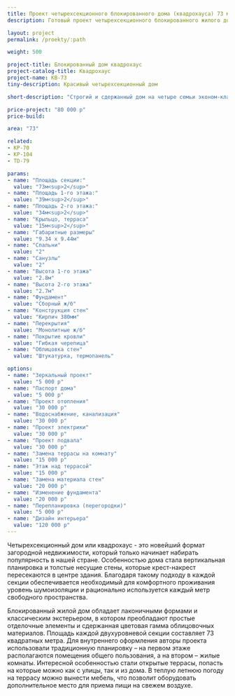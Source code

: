 ```yaml
---
title: Проект четырехсекционного блокированного дома (квадрохауса) 73 м кв
description: Готовый проект четырехсекционного блокированного жилого дома (квадрохауса) с удобной планировкой. Площадь секции&#58; 73 м.кв.

layout: project
permalink: /proekty/:path

weight: 500

project-title: Блокированный дом квадрохаус
project-catalog-title: Квадрохаус
project-name: KB-73
tiny-description: Красивый четырехсекционный дом

short-description: "Строгий и сдержанный дом на четыре семьи эконом-класса. Это наиболее рациональный вариант использования земли под жилую застройку. Планировка квадрохауса компактна – площадь одной секции 73 м<sup>2</sup>. Прочные массивные колонны встречают у самого входа на крыльце, затем из прихожей Вы попадаете в небольшую кухню-гостиную, которая ведет на крытую террасу. Она может стать прекрасным местом для летнего отдыха."

price-project: "80 000 р"
price-build:

area: "73"

related:
- KP-70
- KP-104
- TD-79

params:
- name: "Площадь секции:"
  value: "73м<sup>2</sup>"
- name: "Площадь 1-го этажа:"
  value: "39м<sup>2</sup>"
- name: "Площадь 2-го этажа:"
  value: "34м<sup>2</sup>"
- name: "Крыльцо, терраса"
  value: "15м<sup>2</sup>"
- name: "Габаритные размеры"
  value: "9.34 x 9.44м"
- name: "Спальни"
  value: "2"
- name: "Санузлы"
  value: "2"
- name: "Высота 1-го этажа"
  value: "2.8м"
- name: "Высота 2-го этажа"
  value: "2.7м"
- name: "Фундамент"
  value: "Сборный ж/б"
- name: "Конструкция стен"
  value: "Кирпич 380мм"
- name: "Перекрытия"
  value: "Монолитные ж/б"
- name: "Покрытие кровли"
  value: "Гибкая черепица"
- name: "Облицовка стен"
  value: "Штукатурка, термопанель"

options:
- name: "Зеркальный проект"
  value: "5 000 р"
- name: "Паспорт дома"
  value: "5 000 р"
- name: "Проект отопления"
  value: "30 000 р"
- name: "Водоснабжение, канализация"
  value: "30 000 р"
- name: "Проект электрики"
  value: "30 000 р"
- name: "Проект подвала"
  value: "30 000 р"
- name: "Замена террасы на комнату"
  value: "15 000 р"
- name: "Этаж над террасой"
  value: "15 000 р"
- name: "Замена материала стен"
  value: "20 000 р"
- name: "Изменение фундамента"
  value: "20 000 р"
- name: "Перепланировка (перегородки)"
  value: "5 000 р"
- name: "Дизайн интерьера"
  value: "120 000 р"
---
```

Четырехсекционный дом или квадрохаус - это новейший формат загородной недвижимости, который только начинает набирать популярность в нашей стране. Особенностью дома стала вертикальная планировка и толстые несущие стены, которые крест-накрест пересекаются в центре здания. Благодаря такому подходу в каждой секции обеспечивается необходимый для комфортного проживания уровень шумоизоляции и рационально используется каждый метр свободного пространства.

Блокированный жилой дом обладает лаконичными формами и классическим экстерьером, в котором преобладают простые отделочные элементы и сдержанная цветовая гамма облицовочных материалов. Площадь каждой двухуровневой секции составляет 73 квадратных метра. Для внутреннего оформления авторы проекта использовали традиционную планировку – на первом этаже располагаются помещения общего пользования, а на втором – жилые комнаты. Интересной особенностью стали открытые террасы, попасть на которые можно как с улицы, так и из дома. В теплую летнюю погоду на террасу можно вынести мебель, что позволит оборудовать дополнительное место для приема пищи на свежем воздухе.
